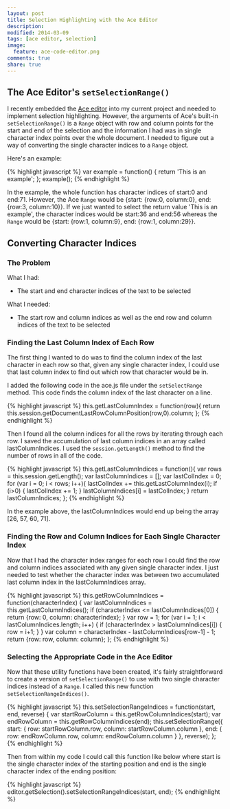 ```yaml
---
layout: post
title: Selection Highlighting with the Ace Editor
description: 
modified: 2014-03-09
tags: [ace editor, selection]
image:
  feature: ace-code-editor.png
comments: true
share: true
---
```


## The Ace Editor's `setSelectionRange()`
I recently embedded the [Ace editor](http://ace.c9.io/#nav=about) into my current project and needed to implement selection highlighting.  However, the arguments of Ace's built-in `setSelectionRange()` is a `Range` object with row and column points for the start and end of the selection and the information I had was in single character index points over the whole document.  I needed to figure out a way of converting the single character indices to a `Range` object.

Here's an example:

{% highlight javascript %}
var example = function() {
  return 'This is an example';
};
example();
{% endhighlight %}

In the example, the whole function has character indices of start:0 and end:71.  However, the Ace `Range` would be {start: {row:0, column:0}, end: {row:3, column:10}}.  If we just wanted to select the return value 'This is an example', the character indices would be start:36 and end:56 whereas the `Range` would be {start: {row:1, column:9}, end: {row:1, column:29}}.

## Converting Character Indices

### The Problem 

What I had:

* The start and end character indices of the text to be selected

What I needed:
 
* The start row and column indices as well as the end row and column indices of the text to be selected

### Finding the Last Column Index of Each Row

The first thing I wanted to do was to find the column index of the last character in each row so that, given any single character index, I could use that last column index to find out which row that character would be in.  

I added the following code in the ace.js file under the `setSelectRange` method.  This code finds the column index of the last character on a line.

{% highlight javascript %}
this.getLastColumnIndex = function(row){
    return this.session.getDocumentLastRowColumnPosition(row,0).column;
};
{% endhighlight %}

Then I found all the column indices for all the rows by iterating through each row.  I saved the accumulation of last column indices in an array called lastColumnIndices.  I used the `session.getLength()` method to find the number of rows in all of the code.  

{% highlight javascript %}
this.getLastColumnIndices = function(){
    var rows = this.session.getLength();
    var lastColumnIndices = [];
    var lastColIndex = 0;
    for (var i = 0; i < rows; i++){
        lastColIndex += this.getLastColumnIndex(i);
        if (i>0) { lastColIndex += 1; }
        lastColumnIndices[i] = lastColIndex;
    }
    return lastColumnIndices;
};
{% endhighlight %}

In the example above, the lastColumnIndices would end up being the array [26, 57, 60, 71].  

### Finding the Row and Column Indices for Each Single Character Index

Now that I had the character index ranges for each row I could find the row and column indices associated with any given single character index.  I just needed to test whether the character index was between two accumulated last column index in the lastColumnIndices array.

{% highlight javascript %}
this.getRowColumnIndices = function(characterIndex) {
    var lastColumnIndices = this.getLastColumnIndices();
    if (characterIndex <= lastColumnIndices[0]) {
        return {row: 0, column: characterIndex};
    }
    var row = 1;
    for (var i = 1; i < lastColumnIndices.length; i++) {
        if (characterIndex > lastColumnIndices[i]) {
            row = i+1;
        }
    }
    var column = characterIndex - lastColumnIndices[row-1] - 1;
    return {row: row, column: column};
};
{% endhighlight %}

### Selecting the Appropriate Code in the Ace Editor

Now that these utility functions have been created, it's fairly straightforward to create a version of `setSelectionRange()` to use with two single character indices instead of a `Range`.  I called this new function `setSelectionRangeIndices()`.

{% highlight javascript %}
this.setSelectionRangeIndices = function(start, end, reverse) {
    var startRowColumn = this.getRowColumnIndices(start);
    var endRowColumn = this.getRowColumnIndices(end);
    this.setSelectionRange({
        start: {
            row: startRowColumn.row,
            column: startRowColumn.column
        },
        end: {
            row: endRowColumn.row,
            column: endRowColumn.column
        }
    }, reverse);
};
{% endhighlight %}

Then from within my code I could call this function like below where start is the single character index of the starting position and end is the single character index of the ending position:

{% highlight javascript %}
editor.getSelection().setSelectionRangeIndices(start, end);
{% endhighlight %}


